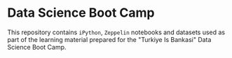 # Data Science Boot Camp

This repository contains `iPython`, `Zeppelin` notebooks and datasets used as part of the learning material prepared for the "Turkiye Is Bankasi" Data Science Boot Camp.
